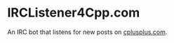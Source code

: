 # IRCListener4Cpp.com
An IRC bot that listens for new posts on [cplusplus.com](http://www.cplusplus.com/).
